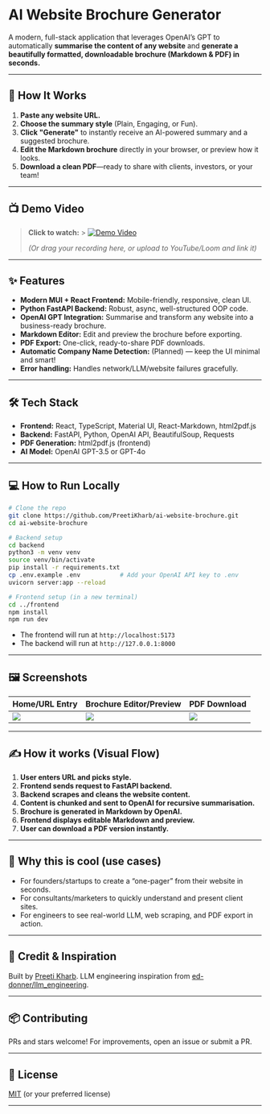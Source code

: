 # AI Website Brochure Generator

A modern, full-stack application that leverages OpenAI’s GPT to automatically **summarise the content of any website** and **generate a beautifully formatted, downloadable brochure (Markdown & PDF) in seconds.**

---

## 🚀 **How It Works**

1. **Paste any website URL.**
2. **Choose the summary style** (Plain, Engaging, or Fun).
3. **Click "Generate"** to instantly receive an AI-powered summary and a suggested brochure.
4. **Edit the Markdown brochure** directly in your browser, or preview how it looks.
5. **Download a clean PDF**—ready to share with clients, investors, or your team!

---

## 📺 **Demo Video**

> **Click to watch:** > [![Demo Video](./screenshot.png)](https://link-to-your-demo.com)
>
> _(Or drag your recording here, or upload to YouTube/Loom and link it)_

---

## ✨ **Features**

- **Modern MUI + React Frontend:** Mobile-friendly, responsive, clean UI.
- **Python FastAPI Backend:** Robust, async, well-structured OOP code.
- **OpenAI GPT Integration:** Summarise and transform any website into a business-ready brochure.
- **Markdown Editor:** Edit and preview the brochure before exporting.
- **PDF Export:** One-click, ready-to-share PDF downloads.
- **Automatic Company Name Detection:** (Planned) — keep the UI minimal and smart!
- **Error handling:** Handles network/LLM/website failures gracefully.

---

## 🛠️ **Tech Stack**

- **Frontend:** React, TypeScript, Material UI, React-Markdown, html2pdf.js
- **Backend:** FastAPI, Python, OpenAI API, BeautifulSoup, Requests
- **PDF Generation:** html2pdf.js (frontend)
- **AI Model:** OpenAI GPT-3.5 or GPT-4o

---

## 💻 **How to Run Locally**

```bash
# Clone the repo
git clone https://github.com/PreetiKharb/ai-website-brochure.git
cd ai-website-brochure

# Backend setup
cd backend
python3 -m venv venv
source venv/bin/activate
pip install -r requirements.txt
cp .env.example .env           # Add your OpenAI API key to .env
uvicorn server:app --reload

# Frontend setup (in a new terminal)
cd ../frontend
npm install
npm run dev
```

- The frontend will run at `http://localhost:5173`
- The backend will run at `http://127.0.0.1:8000`

---

## 🖼️ **Screenshots**

| Home/URL Entry      | Brochure Editor/Preview | PDF Download        |
| ------------------- | ----------------------- | ------------------- |
| ![](./screens1.png) | ![](./screens2.png)     | ![](./screens3.png) |

---

## ✍️ **How it works (Visual Flow)**

1. **User enters URL and picks style.**
2. **Frontend sends request to FastAPI backend.**
3. **Backend scrapes and cleans the website content.**
4. **Content is chunked and sent to OpenAI for recursive summarisation.**
5. **Brochure is generated in Markdown by OpenAI.**
6. **Frontend displays editable Markdown and preview.**
7. **User can download a PDF version instantly.**

---

## 📝 **Why this is cool (use cases)**

- For founders/startups to create a “one-pager” from their website in seconds.
- For consultants/marketers to quickly understand and present client sites.
- For engineers to see real-world LLM, web scraping, and PDF export in action.

---

## 🙏 **Credit & Inspiration**

Built by [Preeti Kharb](https://github.com/PreetiKharb).
LLM engineering inspiration from [ed-donner/llm_engineering](https://github.com/ed-donner/llm_engineering).

---

## 📦 **Contributing**

PRs and stars welcome!
For improvements, open an issue or submit a PR.

---

## 📜 **License**

[MIT](./LICENSE) (or your preferred license)

---
